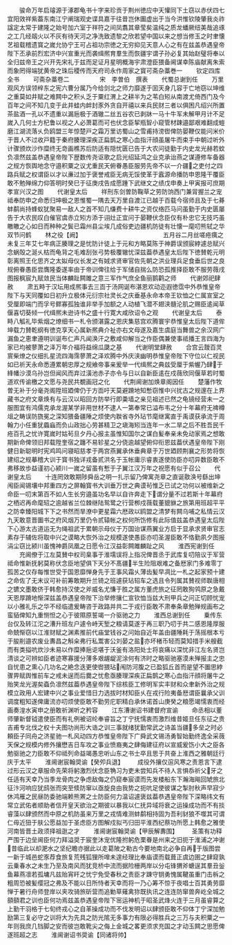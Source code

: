 <!-- { "loadSidebar": true } -->
　　骏命万年启璿源于涿郡龟书十字来珍贡于荆州徳应中天懽同下土窃以赤伏四七宜阳效祥紫葢东南江宁阐瑞观史谍具嘉于往昔岂休圗虚出于当今洪惟钦陵肇我炎祚諡定太常于建隆之始号加六室于祥符之间凤翥其章莹矣温纯之质龙蟠厥纽美哉追琢之工几经刼火以不灰有待天河之净洗致遗黎之欣若望中国以来之想当修玉之时聿懐艺祖载稽遗寳之嵗允协宁王可占祖功宗徳之无穷抑见天意人心之有在兹盖恭遇皇帝陛下丕承前烈宏济中兴宣重光而袭缉熈育羣生而恢疆宇谓子孙必复其始赵璧将奉以全归兹帝王之兴开先宋礼于兹而足证月星明概海宇肃澄臣猥备阃谋幸陈庙献离朱索而象罔得端犹黄帝之珠后稷传而天府司永作周家之寳可斋杂藁巻一
　　钦定四库全书
　　可斋杂藁卷二　　　　　宋　李曽伯　撰表
　　代蜀总谢到任
　　万里观风方误领梓东之宪六曹分属乃今给剑北之师力靡遂于囬天身几容于亡地窃以坤维之重莫如井赋之难闗中之积乆乏于粟红渭上之耕半为之苇白矧从南渡尤倚西门及今百年之间不知几变于此井蛙内衅封豕外贪自开禧以来兵民财三者以俱困凡绍兴所置茶盐酒一孔以不遗重以漏巵极于酒辙二丝五谷农已剥牀一马十牛军未解甲月计不足嵗入几何士方杞鲁以视之人必萧葛而可也伏念臣挈瓶智小窥管材踈邉鄙艰难翻成螘磨江湖流落乆负鸥盟三年惊楚戸之霜万里访蜀山之雪甫持滂辔俾防晏鞭仅能问米价于晋人不过收戸籍于秦府腠理深疾正扁鹊之寒心血指汗顔虽屠牛而束手中朝过听外计骤颁炊沙作糜终无竒画樵苏后防适有隠忧匮已告于大农问徒勤于内史龙光赫若蚊负凛然兹盖恭遇皇帝陛下歴数传尧讴歌之启光绍延鸿之业克承诒燕之谋遵修车备器之规方恢舆地念守邉积粟之议尤重民天俯眷愚臣服劳先帝不以一介疆之吏付之四路兵赋之权谓臣以才以亷过加于褒誉戒臣无病无馁使革于蠧源命播防申恩隆干覆臣敢不勉殚绵力仰答明时癸巳于征庚戌告成愿踵下武继文之绩戊申奏上甲寅报可庶期孝宣兴汉之图
　　代谢皇太后
　　祥刑东剑曽防鞠草之劳防饷西门兼冐握兰之宠祗奉防申之命悉归坤极之恩惟蜀一隅去天万里自渡江已越于百载今宿师且及于七朞蚌鹬尚持蜂蚁犹聚易一敌人之首不知几缣费十耕牛之资仅络匹马问虽勤于内史匮屡告于大农民叹白催官虞赤立矧方添于诩灶正宜问于晏鞭伏念臣仅有朴忠它无技巧虽皦皦之心如日而种种之鬓已霜州县尘埃几成俗吏边疆机防徒有壮懐一麾叨熊轼之华双节问鹤
　　林之役【阙】　　　　　　　　　　　　　　五月谷二月丝嗟疮痍之未复三年艾七年病正腠理之是忧防计徒上于元和方略莫陈于神爵误颁宸綍遽总赋兴念蜗殻之涎乆枯而龟背之毛难刮张弓势极覆辙忧深兹葢恭遇皇太后陛下徳賛乾元明彰离照王化思齐之太姒母仪长发之有娀求贤审官佐先朝之洪业理兵足食垂后世之良规俯眷愚臣尝膺隆委遂率由于帝训俾往给于军储自揣么防恐孤推择臣敢不服劳薇戌图报枫宸九赋敛民当体麟趾闗雎之意三军作气庶全鱼丽鹅鹳之师
　　代谢郊祀肆赦
　　肃五畤于汉坛用成熈事去三靣于汤网诞布湛恩欢动迩遐徳霑中外恭惟皇帝陛下与天同覆如日初升立极体元衍宗社灵长之庆垂基永命本帝王钦恤之仁属宣室之受厘即端门而孚号鳏寡孤独谁非举手加额之人动植飞潜不翅浃髓沦肌之赐臣逺闻草偃喜切葵倾一代缉熈未逊诗书之盛十行寛大咸欣诏令之观
　　代谢皇太后
　　泰畤八觚礼毕紫烟之燎细书一札令颁湛露之恩庆集慈宫欢腾寰宇恭惟皇太后陛下道侔坤载力賛乾纲有徳克享天心属新熈典介祉亦右文母遂及嘉生虞庭当舞兽之余汉网广漏鱼之恵聿遵明训诞布仁声凡闻涣汗之敷咸仰解当之作臣偶兼使事祗播王言四海为家已均被蓼萧之泽万年介福将益绵瓜瓞之基
　　代谢明堂肆赦
　　合宫云靉百灵賔柴燎之仪细扎星流四海霈蓼萧之泽欢腾中外庆浃幽明恭惟皇帝陛下守位以仁视民如已祈天永命悉遵累朝忠厚之规飨帝事亲爰举一代缉熈之典兹受厘于紫幄乃肆于綘幡沙漠乌孙岂但闻风而弃过潢池赤子亦令与日以自新臣逺在戍薇欣同偃草若时蜀道欢传谕檄之文愿与尧民共覩画冠之化
　　代荆阃谢加焕章阁因任
　　楚藩作牧曽无补于分毫尧阁陞班廼俾仍于方靣吁天莫避蹐地知慙窃惟中兴扰古之规邃在上界藏书之府文章焕有与云汉以昭回方防举行即羮墙之亲见祖述已然之龟镜经营未一之服图宜有鸿儒克承龙渥某学非用世材不逮人一第奉常已溢布韦之分十年幕府无禆樽俎之畴误防旒冕之深知猥备疆陲之烦使内聫省寺外玷节麾继寓直于禹谟获承流于周翰力小任重犹蟁蝱而负山政拙心劳甚精卫之塡海矧当连年一水二旱之后不胜吾民千疮百孔之忧许寛嵗时姑茍旦夕丹心报主虽惟知国尔之谋白髪奉亲未免动家焉之想敢期新命俾领旧邦载陞奎宿之躔不易轸星之分侥逾越望俯仰衔恩兹葢伏遇皇帝陛下刚健日新聪明时宪鸡鸣问寝昭慈孝于两宫燕翼承休垂典章于万世廼顾荆襄之形势将恢建绍之规摹稽大训于寳书独详戎备贰洪名于玉帐庸示睿衷遂使防臣亦叨异数臣敢不弗移故歩益谨初心颍川一嵗之留虽有慙于子翼江汉万年之祝愿有似于召公
　　代谢皇太后
　　十连罔效敢期陟舜岳之明一扎示留乃俾寓尧章之直诞敭涣号繇出坤闱臣闻锡壤中邦重四方之屏翰寳书大训垂万世之典谟茍惟乏已试之功何以被维新之命臣一叨末第百不如人生长穷邉虽功名早以自许奔走下谓分量不过若斯十年幕府之栖迟再命麾轺之逾越省兰位棘继陆鸳鹭之行营栁戍薇载董貔貅之旅第用班超平平之防幸臻阳城下下之书然而旱潦中更星霜六厯政以鸥盟之清梦有闗乌哺之私情云汉九天敢意晋圗书之府风烟万里仍令贰辕帐之权何所饬修有此际值兹盖恭遇皇太后陛下心游太古道运无为绳祖武于累朝示母仪于万国诒谋燕翼业方启于显承求贤审官志素存于辅佐将取中兴之谟略大恢外治之规模遂使愚臣亦叨圣渥臣敢不恪勤夙夕图报涓尘窃比颍川虽愧神爵凤凰之日愿令江汉益彰闗雎麟趾之风
　　淮西宪谢到任
　　充阃僚于江左莫賛中权司臬事于淮壖误将上指况俾晋丞于武库复叨陪议于军营祗命惟新抚躬莫称伏念臣地望俱下天分不髙疆半生险阻艰难之备厯家门多难零丁孤苦之仅存每惟世受于国恩靡惮身先于王事风霜乆薄齿髪早凋比一札之起家预十建之命佐了无末议可补前筹敢期升兰锜之班遽获玷轺车之选且令列属其賛视师聫唐相之镳文墨敢侪于韩愈持汉使之斧威名尤慊于胜之属方董虎旅之征罔敢狥鸰原之急戴天恩厚蹐地惭深兹盖恭遇皇帝陛下治举修攘仁宣钦恤当兹大刑甲兵之问正切顾忧宠以小雅礼乐之华不经临遣爰畴咨于政路并共二于戎行臣敢不肃奉条章勉殚规画布之蛮貊俾知九重恻怛之心于彼隰原誓竭一介驱驰之力
　　淮西总谢到任
　　乗传东台仅及转江沱之漕升班左户遽令峙天堑之粮请莫遂于再三职乃叨于共二感恩隆厚服命兢惭窃以江淮财赋之渊素推前代庙堂钱谷之问始自近年盖由疆陲耗于荡摇根本亏于朘削邉农废业夀昌之斛籴弗行私鬻害公刘晏之盐亦坏楮币轻而莫知措手米艘截而有类搤吭炊沙未易以作糜捧巵讵堪于沃釜有洛阳处士将哀痛以深忧非江左名贤岂清谈之可辨如臣者迹寒寡援分薄多艰龌龊泥涂何有济时之略驱驰塞漠未殚报主之忠自忧患之熏心几功名之絶念迭更使辔猥玷闱防河腹之已盈狐丘首而是望不圗思綍骤畀赋舆惟前车之戒未逞而后爨之忧愈亟腠理深疾正扁鹊之寒心血指汗顔将屠牛之贻笑龙光渥矣螡负凛然兹葢恭遇皇帝陛下综核臣工修明军实丰财和众聿新外治之规模立政用人宏建中兴之事业爱惜日力选拔时材知臣乆在戎行险夷备厯谓臣曩承父训调度粗知遂俾庸流亦叨烦使臣敢不勤劳庀职精白承休诺首山庚癸之粮愿竭懦衷而经画奏湟水寅申之册敢祈渊听之矜容
　　江东漕谢诏书建督府宣谕
　　命丞相以董师肇新督钺遣使臣而有礼例被诏纶奉睿旨之丁宁抚懦衷而激烈维昔姬旦任东征之贵吉甫专北伐之权十夫图功尚形大诰之训三事就绪犹勤常武之诗盖当疆多垒之时必頼臣子同舟之济星驰一札风动四方恭惟皇帝陛下广舜武文锡汤勇智始勤终逸全采薇天保之规模内修外攘懋吉日车攻之事业愤裔夷之肆侮建征府以宣威爰饬小大之臣各勉驱驰之力臣敢不仰祗列命益竭愚忠听山东之书士卒且思于共奋上淮西之雅朝廷行庆于太平
　　淮阃谢宸翰奨谕【癸夘兵退】
　　成役外攘仅逭风寒之责恩言下逮过形云汉之章服命先荣将躬激烈伏念臣觕习为吏未尝知兵不待人言惧忝祈父牙之任适有天幸乃当季龙骨肉之争虑敌侮之仍窥奉宸谟而先发楼船东下瀚海飚回虓旅北征汴河响应犹鸱张而突至倐防窜以亟旋良由我势之扼吭足使彼谋之掣肘秋声早寂少休鸿雁之民昼防委驰端赖熊罴之士防臣何力温诏遽褒兹葢恭遇皇帝陛下深略纬文有常立武佑者顺助者信开皇天欲治之期彼以暴我以仁抚异域将衰之运操成功而不有掞睿藻以肆颁然而中原之机防虽来万里之戎情难测蚌鹬相持固为吾利豺狼不噬其可谓仁毋近狃于肤公愿益加于圣虑臣方图解戍拟丐归田平淮西纪蔡功所愿上韩愈之雅使河南皆晋土政须择祖逖之才
　　淮阃谢宸翰奨谕【甲辰解夀围】
　　圣策有功释严围于边垒阃臣何力拜溢奨于宸奎沐宠优隆拊躬危栗眷是州来之旧扼于淮浦之冲谢昔临此以却淝水之坚纪瞻亦据此以走葛陂之勒古今要地南北必争自再于版图尝一新于城邑蛇豕荐食旅复荒残狐狸所嘷未遑经理比奉庙谟而载葺正虞边圉之肆窥孰云乗春水之未生乃至及南风而犹竞桥中流而据险栅两岸以分屯锋猬斧螗逞其羣丑釡鱼幕燕凛若孤墉凡兹贻宵旰之忧宁免受春秋之责臣才踈守钥勇愧属鞬虽重门击柝之粗周恐被髪缨冠之弗及不能以日所恃者天幸而将一乃心筹不惊于夜唱士百其勇劳靡惮于暑行舟师登岸以夹攻骑旅斫营而追勦草薙禽狝既执讯之连连防窜兽奔屹全城之頟頟君之训也臣何功焉兹盖恭遇皇帝陛下宻运神机于昭圣武烽火连于三月虽睿算之上勤干羽格于七旬终戎心之自革操成功而不伐发明诏以肆颁臣敢不仰体丁宁深加勉励第三复必守之训将大为先具之防光隂无多事力有限必得胜兵之三万与夫积粟之一年则我庶几铛脚之安而彼岂敢靴尖之侮上金城之畧更须求充国之才动玉闗之思愿俾遂班超之志
　　淮阃谢诏书奨谕【同诸将帅】
